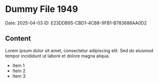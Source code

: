# Dummy File 1949

Date: 2025-04-03
ID: E23DDB95-CBD1-4CB8-9FB1-B783688AA0D2

## Content

Lorem ipsum dolor sit amet, consectetur adipiscing elit.
Sed do eiusmod tempor incididunt ut labore et dolore magna aliqua.

* Item 1
* Item 2
* Item 3


